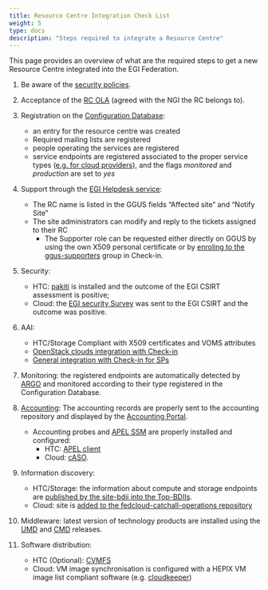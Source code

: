 ```yaml
---
title: Resource Centre Integration Check List
weight: 5
type: docs
description: "Steps required to integrate a Resource Centre"
---
```


This page provides an overview of what are the required steps to get a new
Resource Centre integrated into the EGI Federation.

1. Be aware of the
   [security policies](https://go.egi.eu/policies-and-procedures).

1. Acceptance of the
   [RC OLA](https://documents.egi.eu/public/ShowDocument?docid=31) (agreed with
   the NGI the RC belongs to).

1. Registration on the
   [Configuration Database](../../../internal/configuration-database):

   - an entry for the resource centre was created
   - Required mailing lists are registered
   - people operating the services are registered
   - service endpoints are registered associated to the proper service types
     ([e.g. for cloud providers](../../cloud-compute/registration)), and the
     flags _monitored_ and _production_ are set to _yes_

1. Support through the [EGI Helpdesk service](../../../internal/helpdesk):

   - The RC name is listed in the GGUS fields “Affected site” and “Notify Site”
   - The site administrators can modify and reply to the tickets assigned to
     their RC
     - The Supporter role can be requested either directly on GGUS by using the
       own X509 personal certificate or by
       [enroling to the ggus-supporters](https://aai.egi.eu/registry/co_petitions/start/coef:69)
       group in Check-in.

1. Security:

   - HTC: [pakiti](../../../internal/security-coordination/monitoring/pakiti) is
     installed and the outcome of the EGI CSIRT assessment is positive;
   - Cloud: the [EGI security Survey](https://survey.egi.eu/327232) was sent to
     the EGI CSIRT and the outcome was positive.

1. AAI:

   - HTC/Storage Compliant with X509 certificates and VOMS attributes
   - [OpenStack clouds integration with Check-in](../../cloud-compute/openstack/#egi-aai)
   - [General integration with Check-in for SPs](../../check-in/sp/)

1. Monitoring: the registered endpoints are automatically detected by
   [ARGO](../../../internal/monitoring) and monitored according to their type
   registered in the Configuration Database.

1. [Accounting](../../../internal/accounting): The accounting records are
   properly sent to the accounting repository and displayed by the
   [Accounting Portal](https://accounting.egi.eu/).

   - Accounting probes and [APEL SSM](https://github.com/apel/ssm) are properly
     installed and configured:
     - HTC: [APEL client](https://github.com/apel/apel)
     - Cloud: [cASO](https://github.com/IFCA/caso).

1. Information discovery:

   - HTC/Storage: the information about compute and storage endpoints are
     [published by the site-bdii into the Top-BDIIs](../../operations-manuals/man01_how_to_publish_site_information/).
   - Cloud: site is
     [added to the fedcloud-catchall-operations repository](../../cloud-compute/openstack/#catch-all-operations)

1. Middleware: latest version of technology products are installed using the
   [UMD](https://confluence.egi.eu/display/EGIBG/Unified+Middleware+Distribution)
   and
   [CMD](https://confluence.egi.eu/display/EGIBG/Cloud+Middleware+Distribution)
   releases.

1. Software distribution:
   - HTC (Optional): [CVMFS](https://github.com/cvmfs-contrib/egi-cvmfs)
   - Cloud: VM image synchronisation is configured with a HEPIX VM image list
     compliant software (e.g.
     [cloudkeeper](https://github.com/the-cloudkeeper-project/cloudkeeper))
